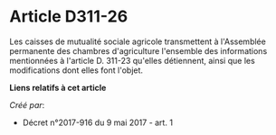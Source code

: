# Article D311-26

Les caisses de mutualité sociale agricole transmettent à l'Assemblée permanente des chambres d'agriculture l'ensemble des
informations mentionnées à l'article D. 311-23 qu'elles détiennent, ainsi que les modifications dont elles font l'objet.

**Liens relatifs à cet article**

_Créé par_:

  - Décret n°2017-916 du 9 mai 2017 - art. 1

